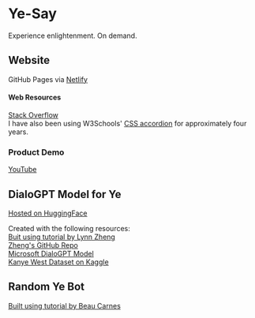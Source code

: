 # Ye-Say
Experience enlightenment. On demand.

## Website
GitHub Pages via [Netlify](https://yesay.netlify.app/)
#### Web Resources
[Stack Overflow](https://stackoverflow.com/questions/32704795/change-css-when-user-scroll-past-or-below-a-specific-div)  
I have also been using W3Schools' [CSS accordion](https://www.w3schools.com/w3css/w3css_accordions.asp) for approximately four years.

### Product Demo
[YouTube](https://youtu.be/1pk1clD71qo)

## DialoGPT Model for Ye
[Hosted on HuggingFace](https://huggingface.co/mdm/DialoGPT-small-Kanye?text=pete+texting+kim)

Created with the following resources:  
[Buit using tutorial by Lynn Zheng](https://www.freecodecamp.org/news/discord-ai-chatbot/#:~:text=How%20to%20Build%20the%20Discord,API%20token%20for%20later%20use.)  
[Zheng's GitHub Repo](https://github.com/RuolinZheng08/twewy-discord-chatbot/blob/main/model_train_upload_workflow.ipynb)  
[Microsoft DialoGPT Model](https://huggingface.co/microsoft/DialoGPT-small)  
[Kanye West Dataset on Kaggle](https://www.kaggle.com/datasets/convolutionalnn/kanye-west-lyrics-dataset)

## Random Ye Bot
[Built using tutorial by Beau Carnes
](https://www.freecodecamp.org/news/create-a-discord-bot-with-python/)  

